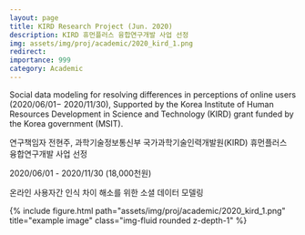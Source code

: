 ```yaml
---
layout: page
title: KIRD Research Project (Jun. 2020) 
description: KIRD 휴먼플러스 융합연구개발 사업 선정
img: assets/img/proj/academic/2020_kird_1.png
redirect: 
importance: 999
category: Academic
---
```


Social data modeling for resolving differences in perceptions of online users (2020/06/01− 2020/11/30), Supported by the Korea Institute of Human Resources Development in Science and Technology (KIRD) grant funded by the Korea government (MSIT).

연구책임자 전현주, 과학기술정보통신부 국가과학기술인력개발원(KIRD) 휴먼플러스 융합연구개발 사업 선정

2020/06/01 - 2020/11/30 (18,000천원)

온라인 사용자간 인식 차이 해소를 위한 소셜 데이터 모델링

<div class="row">
    <div class="col-sm mt-3 mt-md-0">
        {% include figure.html path="assets/img/proj/academic/2020_kird_1.png" title="example image" class="img-fluid rounded z-depth-1" %}
    </div>
</div>
<div class="caption">
    
</div>
